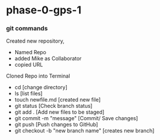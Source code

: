 # phase-0-gps-1
### git commands

Created new repository,
* Named Repo
* added Mike as Collaborator
* copied URL

Cloned Repo into Terminal
* cd [change directory]
* ls [list files]
* touch newfile.md [created new file]
* git status [Check branch status]
* git add . [Add new files to be staged]
* git commit -m "message" [Commit/ Save changes]
* git push [Push changes to GitHub]
* git checkout -b "new branch name" [creates new branch]

